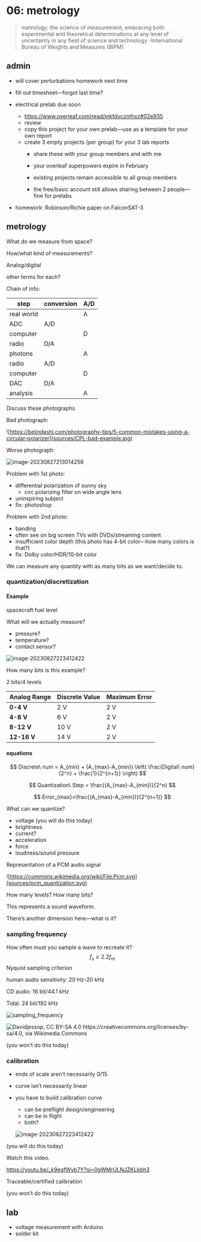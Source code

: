 # 06: metrology

> metrology: the science of  measurement, embracing both experimental and theoretical determinations  at any level of uncertainty in any field of science and technology
> -International Bureau of Weights and Measures (BIPM) 



## admin

- will cover perturbations homework next time
- fill out timesheet—forgot last time?
- electrical prelab due soon
  - https://www.overleaf.com/read/mkfdycznthxz#02e935
  - review
  - copy this project for your own prelab—use as a template for your own report
  - create 3 empty projects (per group) for your 3 lab reports
    - share these with your group members and with me
  
    - your overleaf superpowers expire in February
  
    - existing projects remain accessible to all group members
  
    - the free/basic account still allows sharing between 2 people—fine for prelabs
  
- homework: Robinson/Richie paper on FalconSAT-3




## metrology

What do we measure from space?

How/what kind of measurements?



Analog/digital



other terms for each?



Chain of info:

| step       | conversion | A/D  |
| ---------- | ---------- | ---- |
| real world |            | A    |
| ADC        | A/D        |      |
| computer   |            | D    |
| radio      | D/A        |      |
| photons    |            | A    |
| radio      | A/D        |      |
| computer   |            | D    |
| DAC        | D/A        |      |
| analysis   |            | A    |



Discuss these photographs

Bad photograph:

![https://belindashi.com/photography-tips/5-common-mistakes-using-a-circular-polarizer](sources/CPL-bad-example.jpg)



Worse photograph:

![image-20230827213014258](sources/CPL-worse-example.png)



Problem with 1st photo:

- differential polarization of sunny sky
  - circ polarizing filter on wide angle lens
- uninspiring subject
- fix: photoshop



Problem with 2nd photo:

- banding
- often see on big screen TVs with DVDs/streaming content
- insufficient color depth (this photo has 4-bit color—how many colors is that?)
- fix: Dolby color/HDR/10-bit color



We can measure any quantity with as many bits as we want/decide to. 



### quantization/discretization



#### Example

spacecraft fuel level

What will we actually measure?

- pressure?
- temperature?
- contact sensor?

![image-20230827223412422](sources/quantization.png)



How many bits is this example?

2 bits/4 levels


| **Analog Range** | Discrete  Value | Maximum  Error |
| ---------------- | --------------- | -------------- |
| **0-4 V**        | 2  V            | 2  V           |
| **4-8** **V**    | 6  V            | 2  V           |
| **8-12 V**       | 10  V           | 2  V           |
| **12-16 V**      | 14  V           | 2  V           |


#### equations

$$
Discrete\ num = A_{min} + (A_{max}-A_{min}) \left( \frac{Digital\ num}{2^n} + \frac{1}{2^{n+1}}  \right)
$$

$$
Quantization\ Step = \frac{(A_{max}-A_{min})}{2^n}
$$

$$
Error_{max}=\frac{(A_{max}-A_{min})}{2^{n+1}}
$$



What can we quantize?

- voltage (you will do this today)
- brightness
- current?
- acceleration
- force
- loudness/sound pressure



Representation of a PCM audio signal

![https://commons.wikimedia.org/wiki/File:Pcm.svg](sources/pcm_quantization.svg)



How many levels? How many bits?

This represents a sound waveform.



There’s another dimension here—what is it?



### sampling frequency

How often must you sample a wave to recreate it? 
$$
f_s \geq 2.2 f_m
$$
Nyquist sampling criterion



human audio sensitivity: 20 Hz–20 kHz

CD audio: 16 bit/44.1 kHz

Tidal: 24 bit/192 kHz


![sampling_frequency](sources/sampling_frequency.svg)

![Davidjessop, CC BY-SA 4.0 <https://creativecommons.org/licenses/by-sa/4.0>, via Wikimedia Commons](sources/FFT_aliasing.gif)



(you won’t do this today)



### calibration

- ends of scale aren’t necessarily 0/15

- curve isn’t necessarily linear

- you have to build calibration curve

  - can be preflight design/engineering
  - can be in flight
  - both?

  ![image-20230827223412422](sources/quantization.png)

(you will do this today)



Watch this video.

https://youtu.be/_k9egfWvb7Y?si=0gWMrULNJZKLkbh3



Traceable/certified calibration

(you won’t do this today)





## lab

- voltage measurement with Arduino
- solder kit
